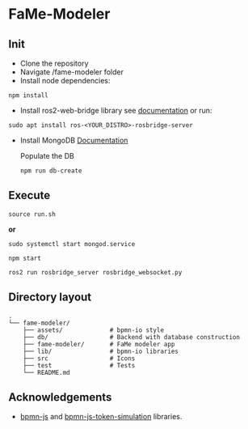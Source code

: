 # FaMe-Modeler

## Init
- Clone the repository
- Navigate /fame-modeler folder
- Install node dependencies:
```
npm install
```

- Install ros2-web-bridge library see [documentation](https://github.com/RobotWebTools/rosbridge_suite) or run:
```
sudo apt install ros-<YOUR_DISTRO>-rosbridge-server
```

- Install MongoDB
[Documentation](https://www.mongodb.com/docs/manual/tutorial/install-mongodb-on-ubuntu/)

    Populate the DB
    ```
    npm run db-create
    ```

## Execute
```
source run.sh
```


**or**
```
sudo systemctl start mongod.service
```

```
npm start
```

```
ros2 run rosbridge_server rosbridge_websocket.py
```


## Directory layout
    .
    └── fame-modeler/
        ├── assets/             # bpmn-io style
        ├── db/                 # Backend with database construction
        ├── fame-modeler/       # FaMe modeler app
        ├── lib/                # bpmn-io libraries
        ├── src                 # Icons
        ├── test                # Tests
        └── README.md

## Acknowledgements
- [bpmn-js](https://github.com/bpmn-io/bpmn-js) and [bpmn-js-token-simulation](https://github.com/bpmn-io/bpmn-js-token-simulation) libraries.
        